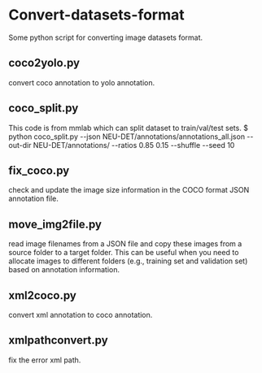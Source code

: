 # Convert-datasets-format
Some python script for converting image datasets format. 

## coco2yolo.py
convert coco annotation to yolo annotation.

## coco_split.py
This code is from mmlab which can split dataset to train/val/test sets.
$ python coco_split.py --json NEU-DET/annotations/annotations_all.json --out-dir NEU-DET/annotations/ --ratios 0.85 0.15 --shuffle --seed 10

## fix_coco.py
check and update the image size information in the COCO format JSON annotation file. 

## move_img2file.py
read image filenames from a JSON file and copy these images from a source folder to a target folder. This can be useful when you need to allocate images to different folders (e.g., training set and validation set) based on annotation information.

## xml2coco.py
convert xml annotation to coco annotation.

## xmlpathconvert.py
fix the error xml path. 
